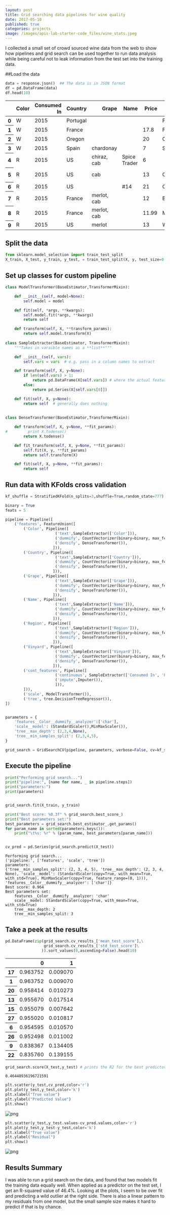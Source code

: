 ```yaml
---
layout: post
title: Grid searching data pipelines for wine quality
date: 2017-05-10
published: true
categories: projects
image: /images/apis-lab-starter-code_files/wine_stats.jpeg
---
```


I collected a small set of crowd sourced wine data from the web to show how pipelines and grid search can be used together to run data analysis while being careful not to leak information from the test set into the training data.

##Load the data

```python
data = response.json()  ## The data is in JSON format
df = pd.DataFrame(data)
df.head(10)
```




<div>
<table border="0" class="dataframe">
  <thead>
    <tr style="text-align: right;">
      <th></th>
      <th>Color</th>
      <th>Consumed In</th>
      <th>Country</th>
      <th>Grape</th>
      <th>Name</th>
      <th>Price</th>
      <th>Region</th>
      <th>Score</th>
      <th>Vintage</th>
      <th>Vinyard</th>
    </tr>
  </thead>
  <tbody>
    <tr>
      <th>0</th>
      <td>W</td>
      <td>2015</td>
      <td>Portugal</td>
      <td></td>
      <td></td>
      <td></td>
      <td>Portugal</td>
      <td>4</td>
      <td>2013</td>
      <td>Vinho Verde</td>
    </tr>
    <tr>
      <th>1</th>
      <td>W</td>
      <td>2015</td>
      <td>France</td>
      <td></td>
      <td></td>
      <td>17.8</td>
      <td>France</td>
      <td>3</td>
      <td>2013</td>
      <td>Peyruchet</td>
    </tr>
    <tr>
      <th>2</th>
      <td>W</td>
      <td>2015</td>
      <td>Oregon</td>
      <td></td>
      <td></td>
      <td>20</td>
      <td>Oregon</td>
      <td>3</td>
      <td>2013</td>
      <td>Abacela</td>
    </tr>
    <tr>
      <th>3</th>
      <td>W</td>
      <td>2015</td>
      <td>Spain</td>
      <td>chardonay</td>
      <td></td>
      <td>7</td>
      <td>Spain</td>
      <td>2.5</td>
      <td>2012</td>
      <td>Ochoa</td>
    </tr>
    <tr>
      <th>4</th>
      <td>R</td>
      <td>2015</td>
      <td>US</td>
      <td>chiraz, cab</td>
      <td>Spice Trader</td>
      <td>6</td>
      <td></td>
      <td>3</td>
      <td>2012</td>
      <td>Heartland</td>
    </tr>
    <tr>
      <th>5</th>
      <td>R</td>
      <td>2015</td>
      <td>US</td>
      <td>cab</td>
      <td></td>
      <td>13</td>
      <td>California</td>
      <td>3.5</td>
      <td>2012</td>
      <td>Crow Canyon</td>
    </tr>
    <tr>
      <th>6</th>
      <td>R</td>
      <td>2015</td>
      <td>US</td>
      <td></td>
      <td>#14</td>
      <td>21</td>
      <td>Oregon</td>
      <td>2.5</td>
      <td>2013</td>
      <td>Abacela</td>
    </tr>
    <tr>
      <th>7</th>
      <td>R</td>
      <td>2015</td>
      <td>France</td>
      <td>merlot, cab</td>
      <td></td>
      <td>12</td>
      <td>Bordeaux</td>
      <td>3.5</td>
      <td>2012</td>
      <td>David Beaulieu</td>
    </tr>
    <tr>
      <th>8</th>
      <td>R</td>
      <td>2015</td>
      <td>France</td>
      <td>merlot, cab</td>
      <td></td>
      <td>11.99</td>
      <td>Medoc</td>
      <td>3.5</td>
      <td>2011</td>
      <td>Chantemerle</td>
    </tr>
    <tr>
      <th>9</th>
      <td>R</td>
      <td>2015</td>
      <td>US</td>
      <td>merlot</td>
      <td></td>
      <td>13</td>
      <td>Washington</td>
      <td>4</td>
      <td>2011</td>
      <td>Hyatt</td>
    </tr>
  </tbody>
</table>
</div>

## Split the data

```python
from sklearn.model_selection import train_test_split
X_train, X_test, y_train, y_test, = train_test_split(X, y, test_size=0.2, random_state=42)
```

## Set up classes for custom pipeline

```python
class ModelTransformer(BaseEstimator,TransformerMixin):

    def __init__(self, model=None):
        self.model = model

    def fit(self, *args, **kwargs):
        self.model.fit(*args, **kwargs)
        return self

    def transform(self, X, **transform_params):
        return self.model.transform(X)
    
class SampleExtractor(BaseEstimator, TransformerMixin):
    """Takes in varaible names as a **list**"""

    def __init__(self, vars):
        self.vars = vars  # e.g. pass in a column names to extract

    def transform(self, X, y=None):
        if len(self.vars) > 1:
            return pd.DataFrame(X[self.vars]) # where the actual feature extraction happens
        else:
            return pd.Series(X[self.vars[0]])

    def fit(self, X, y=None):
        return self  # generally does nothing
    
    
class DenseTransformer(BaseEstimator,TransformerMixin):

    def transform(self, X, y=None, **fit_params):
#         print X.todense()
        return X.todense()

    def fit_transform(self, X, y=None, **fit_params):
        self.fit(X, y, **fit_params)
        return self.transform(X)

    def fit(self, X, y=None, **fit_params):
        return self
```


## Run data with KFolds cross validation

```python
kf_shuffle = StratifiedKFold(n_splits=3,shuffle=True,random_state=777)

binary = True
feats = 5

pipeline = Pipeline([
    ('features', FeatureUnion([
        ('Color', Pipeline([
                      ('text',SampleExtractor(['Color'])),
                      ('dummify', CountVectorizer(binary=binary, max_features=feats)),
                      ('densify', DenseTransformer()),
                     ])),
        ('Country', Pipeline([
                      ('text',SampleExtractor(['Country'])),
                      ('dummify', CountVectorizer(binary=binary, max_features=feats)),
                      ('densify', DenseTransformer()),
                     ])),
        ('Grape', Pipeline([
                      ('text',SampleExtractor(['Grape'])),
                      ('dummify', CountVectorizer(binary=binary, max_features=feats)),
                      ('densify', DenseTransformer()),
                     ])),
        ('Name', Pipeline([
                      ('text',SampleExtractor(['Name'])),
                      ('dummify', CountVectorizer(binary=binary, max_features=feats)),
                      ('densify', DenseTransformer()),
                     ])),
        ('Region', Pipeline([
                      ('text',SampleExtractor(['Region'])),
                      ('dummify', CountVectorizer(binary=binary, max_features=feats)),
                      ('densify', DenseTransformer()),
                     ])),
        ('Vinyard', Pipeline([
                      ('text',SampleExtractor(['Vinyard'])),
                      ('dummify', CountVectorizer(binary=binary, max_features=feats)),
                      ('densify', DenseTransformer()),
                     ])),
        ('cont_features', Pipeline([
                      ('continuous', SampleExtractor(['Consumed In', 'Price', 'Vintage'])),
                      ('impute',Imputer()),
                      ])),
        ])),
        ('scale', ModelTransformer()),
        ('tree', tree.DecisionTreeRegressor()),
])


parameters = {
    'features__Color__dummify__analyzer':['char'],
    'scale__model': (StandardScaler(),MinMaxScaler()),
    'tree__max_depth': (2,3,4,None),
    'tree__min_samples_split': (2,3,4,5),
}

grid_search = GridSearchCV(pipeline, parameters, verbose=False, cv=kf_shuffle)

```


## Execute the pipeline

```python
print("Performing grid search...")
print("pipeline:", [name for name, _ in pipeline.steps])
print("parameters:")
print(parameters)


grid_search.fit(X_train, y_train)

print("Best score: %0.3f" % grid_search.best_score_)
print("Best parameters set:")
best_parameters = grid_search.best_estimator_.get_params()
for param_name in sorted(parameters.keys()):
    print("\t%s: %r" % (param_name, best_parameters[param_name]))


cv_pred = pd.Series(grid_search.predict(X_test))
```

    Performing grid search...
    ('pipeline:', ['features', 'scale', 'tree'])
    parameters:
    {'tree__min_samples_split': (2, 3, 4, 5), 'tree__max_depth': (2, 3, 4, None), 'scale__model': (StandardScaler(copy=True, with_mean=True, with_std=True), MinMaxScaler(copy=True, feature_range=(0, 1))), 'features__Color__dummify__analyzer': ['char']}
    Best score: 0.964
    Best parameters set:
    	features__Color__dummify__analyzer: 'char'
    	scale__model: StandardScaler(copy=True, with_mean=True, with_std=True)
    	tree__max_depth: 2
    	tree__min_samples_split: 3



## Take a peek at the results


```python
pd.DataFrame(zip(grid_search.cv_results_['mean_test_score'],\
                 grid_search.cv_results_['std_test_score']\
                )).sort_values(0,ascending=False).head(10)

```




<div>
<table border="0" class="dataframe">
  <thead>
    <tr style="text-align: right;">
      <th></th>
      <th>0</th>
      <th>1</th>
    </tr>
  </thead>
  <tbody>
    <tr>
      <th>17</th>
      <td>0.963752</td>
      <td>0.009070</td>
    </tr>
    <tr>
      <th>1</th>
      <td>0.963752</td>
      <td>0.009070</td>
    </tr>
    <tr>
      <th>20</th>
      <td>0.958414</td>
      <td>0.010273</td>
    </tr>
    <tr>
      <th>13</th>
      <td>0.955670</td>
      <td>0.017514</td>
    </tr>
    <tr>
      <th>15</th>
      <td>0.955079</td>
      <td>0.007642</td>
    </tr>
    <tr>
      <th>27</th>
      <td>0.955020</td>
      <td>0.010817</td>
    </tr>
    <tr>
      <th>6</th>
      <td>0.954595</td>
      <td>0.010570</td>
    </tr>
    <tr>
      <th>26</th>
      <td>0.952498</td>
      <td>0.011002</td>
    </tr>
    <tr>
      <th>9</th>
      <td>0.838367</td>
      <td>0.134405</td>
    </tr>
    <tr>
      <th>22</th>
      <td>0.835760</td>
      <td>0.139155</td>
    </tr>
  </tbody>
</table>
</div>




```python
grid_search.score(X_test,y_test) # prints the R2 for the best predictor
```

    0.46448936196721591




```python
plt.scatter(y_test,cv_pred,color='r')
plt.plot(y_test,y_test,color='k')
plt.xlabel("True value")
plt.ylabel("Predicted Value")
plt.show()
```


![png](/images/apis-lab-starter-code_files/apis-lab-starter-code_46_0.png)



```python
plt.scatter(y_test,y_test.values-cv_pred.values,color='r')
plt.plot(y_test,y_test-y_test,color='k')
plt.xlabel("True value")
plt.ylabel("Residual")
plt.show()
```


![png](/images/apis-lab-starter-code_files/apis-lab-starter-code_47_0.png)


## Results Summary
I was able to run a grid search on the data, and found that two models fit the training data equally well.  When applied as a predictor on the test set, I get an R-squared value of 46.4%.  Looking at the plots, I seem to be over fit and predicting a wild outlier at the  right side.  There is also a linear pattern to my residuals from one model, but the small sample size makes it hard to predict if that is by chance.

